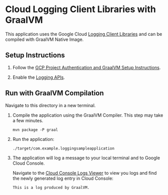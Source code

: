 # Cloud Logging Client Libraries with GraalVM

This application uses the Google Cloud [Logging Client Libraries](https://github.com/googleapis/java-logging) and can be compiled with GraalVM Native Image.

## Setup Instructions

1. Follow the [GCP Project Authentication and GraalVM Setup Instructions](../../README.md).

2. Enable the [Logging APIs](https://console.cloud.google.com/flows/enableapi?apiid=logging.googleapis.com).

## Run with GraalVM Compilation

Navigate to this directory in a new terminal.

1. Compile the application using the GraalVM Compiler. This step may take a few minutes.

   ```
   mvn package -P graal
   ```

2. Run the application:

   ```
   ./target/com.example.loggingsampleapplication
   ```

3. The application will log a message to your local terminal and to Google Cloud Console.

    Navigate to the [Cloud Console Logs Viewer](https://console.cloud.google.com/logs/viewer) to view you logs and find the newly generated log entry in Cloud Console:
    ```
    This is a log produced by GraalVM.
    ```
